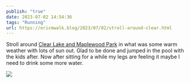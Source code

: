 ```yaml
---
publish: "true"
date: 2023-07-02 14:54:36
tags: "Running"
url: https://ericmwalk.blog/2023/07/02/stroll-around-clear.html
---
```


Stroll around [Clear Lake and Maplewood Park](https://strava.com/activities/9376198482) in what was some warm weather with lots of sun out. Glad to be done and jumped in the pool with the kids after. Now after sitting for a while my legs are feeling it maybe I need to drink some more water.

![](https://ericmwalk.blog/uploads/2023/776bffd662.jpg)